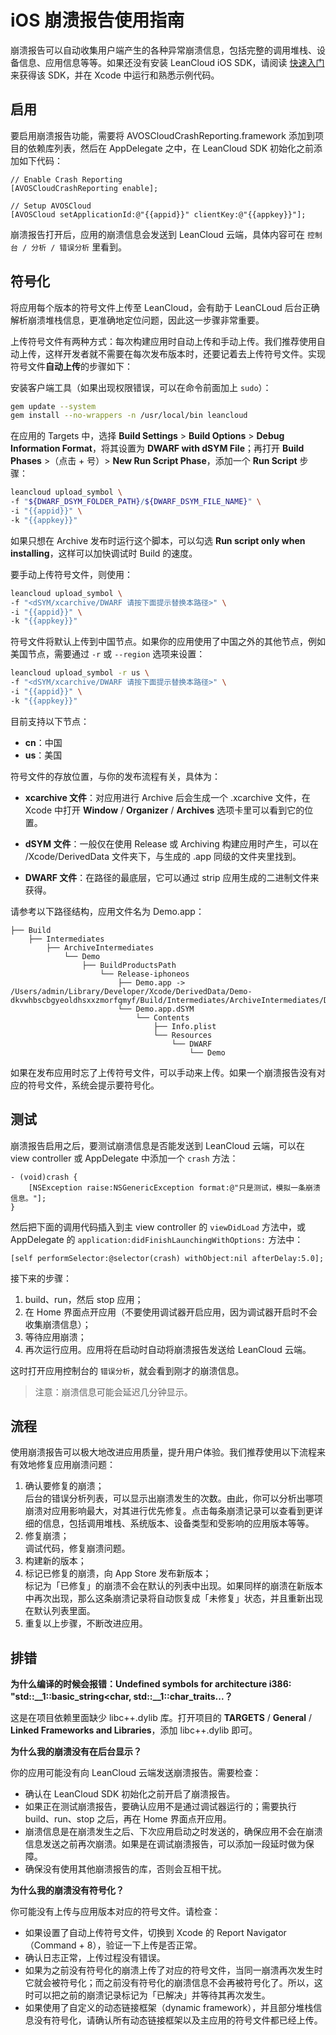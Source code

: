 # iOS 崩溃报告使用指南

崩溃报告可以自动收集用户端产生的各种异常崩溃信息，包括完整的调用堆栈、设备信息、应用信息等等。如果还没有安装 LeanCloud iOS SDK，请阅读 [快速入门](./start.html) 来获得该 SDK，并在 Xcode 中运行和熟悉示例代码。

## 启用

要启用崩溃报告功能，需要将 AVOSCloudCrashReporting.framework 添加到项目的依赖库列表，然后在 AppDelegate 之中，在 LeanCloud SDK 初始化之前添加如下代码：

```objc
// Enable Crash Reporting
[AVOSCloudCrashReporting enable];

// Setup AVOSCloud
[AVOSCloud setApplicationId:@"{{appid}}" clientKey:@"{{appkey}}"];
```

崩溃报告打开后，应用的崩溃信息会发送到 LeanCloud 云端，具体内容可在 `控制台 / 分析 / 错误分析` 里看到。

## 符号化

将应用每个版本的符号文件上传至 LeanCloud，会有助于 LeanCLoud 后台正确解析崩溃堆栈信息，更准确地定位问题，因此这一步骤非常重要。

上传符号文件有两种方式：每次构建应用时自动上传和手动上传。我们推荐使用自动上传，这样开发者就不需要在每次发布版本时，还要记着去上传符号文件。实现符号文件**自动上传**的步骤如下：

安装客户端工具（如果出现权限错误，可以在命令前面加上 `sudo`）：

```sh
gem update --system
gem install --no-wrappers -n /usr/local/bin leancloud
```

在应用的 Targets 中，选择 **Build Settings** > **Build Options** > **Debug Information Format**，将其设置为 **DWARF with dSYM File**；再打开 **Build Phases** ><span class="text-muted">（点击 + 号）</span>> **New Run Script Phase**，添加一个 **Run Script** 步骤：

```sh
leancloud upload_symbol \
-f "${DWARF_DSYM_FOLDER_PATH}/${DWARF_DSYM_FILE_NAME}" \
-i "{{appid}}" \
-k "{{appkey}}"
```

如果只想在 Archive 发布时运行这个脚本，可以勾选 **Run script only when installing**，这样可以加快调试时 Build 的速度。

要手动上传符号文件，则使用：

```sh
leancloud upload_symbol \
-f "<dSYM/xcarchive/DWARF 请按下面提示替换本路径>" \
-i "{{appid}}" \
-k "{{appkey}}"
```

符号文件将默认上传到中国节点。如果你的应用使用了中国之外的其他节点，例如美国节点，需要通过 `-r` 或 `--region` 选项来设置：

```sh
leancloud upload_symbol -r us \
-f "<dSYM/xcarchive/DWARF 请按下面提示替换本路径>" \
-i "{{appid}}" \
-k "{{appkey}}"
```

目前支持以下节点：

- **cn**：中国
- **us**：美国

符号文件的存放位置，与你的发布流程有关，具体为：

* **xcarchive 文件**：对应用进行 Archive 后会生成一个 .xcarchive 文件，在 Xcode 中打开 **Window** / **Organizer** / **Archives** 选项卡里可以看到它的位置。

* **dSYM 文件**：一般仅在使用 Release 或 Archiving 构建应用时产生，可以在 /Xcode/DerivedData 文件夹下，与生成的 .app 同级的文件夹里找到。

* **DWARF 文件**：在路径的最底层，它可以通过 strip 应用生成的二进制文件来获得。

请参考以下路径结构，应用文件名为 Demo.app：

```
├── Build
    ├── Intermediates
        ├── ArchiveIntermediates
            └── Demo
                ├── BuildProductsPath
                    └── Release-iphoneos
                        ├── Demo.app -> /Users/admin/Library/Developer/Xcode/DerivedData/Demo-dkvwhbscbgyeoldhsxxzmorfqmyf/Build/Intermediates/ArchiveIntermediates/Demo/InstallationBuildProductsLocation/Applications/Demo.app
                        └── Demo.app.dSYM
                            └── Contents
                                ├── Info.plist
                                └── Resources
                                    └── DWARF
                                        └── Demo
```

如果在发布应用时忘了上传符号文件，可以手动来上传。如果一个崩溃报告没有对应的符号文件，系统会提示要符号化。

## 测试

崩溃报告启用之后，要测试崩溃信息是否能发送到 LeanCloud 云端，可以在 view controller 或 AppDelegate 中添加一个 `crash` 方法：

```objc
- (void)crash {
    [NSException raise:NSGenericException format:@"只是测试，模拟一条崩溃信息。"];
}
```

然后把下面的调用代码插入到主 view controller 的 `viewDidLoad` 方法中，或 AppDelegate 的 `application:didFinishLaunchingWithOptions:` 方法中：

```objc
[self performSelector:@selector(crash) withObject:nil afterDelay:5.0];
```
接下来的步骤：

1. build、run，然后 stop 应用；
2. 在 Home 界面点开应用（不要使用调试器开启应用，因为调试器开启时不会收集崩溃信息）；
3. 等待应用崩溃；
4. 再次运行应用。应用将在启动时自动将崩溃报告发送给 LeanCloud 云端。

这时打开应用控制台的 `错误分析`，就会看到刚才的崩溃信息。

> 注意：崩溃信息可能会延迟几分钟显示。

## 流程

使用崩溃报告可以极大地改进应用质量，提升用户体验。我们推荐使用以下流程来有效地修复应用崩溃问题：

1. 确认要修复的崩溃；<br/>
  后台的错误分析列表，可以显示出崩溃发生的次数。由此，你可以分析出哪项崩溃对应用影响最大，对其进行优先修复。点击每条崩溃记录可以查看到更详细的信息，包括调用堆栈、系统版本、设备类型和受影响的应用版本等等。
2. 修复崩溃；<br/>
  调试代码，修复崩溃问题。
3. 构建新的版本；
4. 标记已修复的崩溃，向 App Store 发布新版本；<br/>
  标记为「已修复」的崩溃不会在默认的列表中出现。如果同样的崩溃在新版本中再次出现，那么这条崩溃记录将自动恢复成「未修复」状态，并且重新出现在默认列表里面。
5. 重复以上步骤，不断改进应用。

## 排错

**为什么编译的时候会报错：Undefined symbols for architecture i386: "std::__1::basic_string<char, std::__1::char_traits<char>...？**

这是在项目依赖里面缺少 libc++.dylib 库。打开项目的 **TARGETS** / **General** / **Linked Frameworks and Libraries**，添加 libc++.dylib 即可。

**为什么我的崩溃没有在后台显示？**

你的应用可能没有向 LeanCloud 云端发送崩溃报告。需要检查：
  
- 确认在 LeanCloud SDK 初始化之前开启了崩溃报告。
- 如果正在测试崩溃报告，要确认应用不是通过调试器运行的；需要执行 build、run、stop 之后，再在 Home 界面点开应用。
- 崩溃信息是在崩溃发生之后、下次应用启动之时发送的，确保应用不会在崩溃信息发送之前再次崩溃。如果是在调试崩溃报告，可以添加一段延时做为保障。
- 确保没有使用其他崩溃报告的库，否则会互相干扰。

**为什么我的崩溃没有符号化？**

你可能没有上传与应用版本对应的符号文件。请检查：
  
- 如果设置了自动上传符号文件，切换到 Xcode 的 Report Navigator（Command + 8），验证一下上传是否正常。
- 确认日志正常，上传过程没有错误。
- 如果为之前没有符号化的崩溃上传了对应的符号文件，当同一崩溃再次发生时它就会被符号化；而之前没有符号化的崩溃信息不会再被符号化了。所以，这时可以把之前的崩溃记录标记为「已解决」并等待其再次发生。
- 如果使用了自定义的动态链接框架（dynamic framework），并且部分堆栈信息没有符号化，请确认所有动态链接框架以及主应用的符号文件都已经上传。

